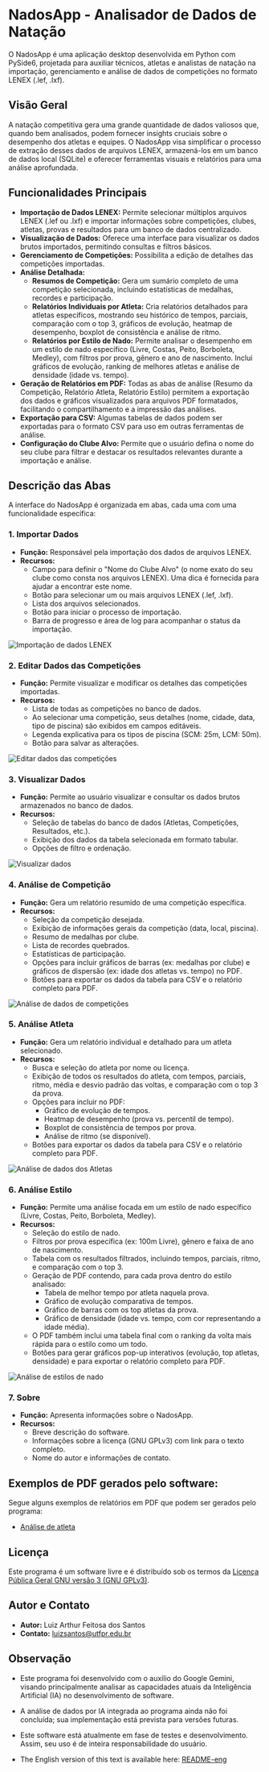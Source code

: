 # NadosApp - Analisador de Dados de Natação

O NadosApp é uma aplicação desktop desenvolvida em Python com PySide6, projetada para auxiliar técnicos, atletas e analistas de natação na importação, gerenciamento e análise de dados de competições no formato LENEX (.lef, .lxf).

## Visão Geral

A natação competitiva gera uma grande quantidade de dados valiosos que, quando bem analisados, podem fornecer insights cruciais sobre o desempenho dos atletas e equipes. O NadosApp visa simplificar o processo de extração desses dados de arquivos LENEX, armazená-los em um banco de dados local (SQLite) e oferecer ferramentas visuais e relatórios para uma análise aprofundada.

## Funcionalidades Principais

*   **Importação de Dados LENEX:** Permite selecionar múltiplos arquivos LENEX (.lef ou .lxf) e importar informações sobre competições, clubes, atletas, provas e resultados para um banco de dados centralizado.
*   **Visualização de Dados:** Oferece uma interface para visualizar os dados brutos importados, permitindo consultas e filtros básicos.
*   **Gerenciamento de Competições:** Possibilita a edição de detalhes das competições importadas.
*   **Análise Detalhada:**
    *   **Resumos de Competição:** Gera um sumário completo de uma competição selecionada, incluindo estatísticas de medalhas, recordes e participação.
    *   **Relatórios Individuais por Atleta:** Cria relatórios detalhados para atletas específicos, mostrando seu histórico de tempos, parciais, comparação com o top 3, gráficos de evolução, heatmap de desempenho, boxplot de consistência e análise de ritmo.
    *   **Relatórios por Estilo de Nado:** Permite analisar o desempenho em um estilo de nado específico (Livre, Costas, Peito, Borboleta, Medley), com filtros por prova, gênero e ano de nascimento. Inclui gráficos de evolução, ranking de melhores atletas e análise de densidade (idade vs. tempo).
*   **Geração de Relatórios em PDF:** Todas as abas de análise (Resumo da Competição, Relatório Atleta, Relatório Estilo) permitem a exportação dos dados e gráficos visualizados para arquivos PDF formatados, facilitando o compartilhamento e a impressão das análises.
*   **Exportação para CSV:** Algumas tabelas de dados podem ser exportadas para o formato CSV para uso em outras ferramentas de análise.
*   **Configuração do Clube Alvo:** Permite que o usuário defina o nome do seu clube para filtrar e destacar os resultados relevantes durante a importação e análise.

## Descrição das Abas

A interface do NadosApp é organizada em abas, cada uma com uma funcionalidade específica:

### 1. Importar Dados
*   **Função:** Responsável pela importação dos dados de arquivos LENEX.
*   **Recursos:**
    *   Campo para definir o "Nome do Clube Alvo" (o nome exato do seu clube como consta nos arquivos LENEX). Uma dica é fornecida para ajudar a encontrar este nome.
    *   Botão para selecionar um ou mais arquivos LENEX (.lef, .lxf).
    *   Lista dos arquivos selecionados.
    *   Botão para iniciar o processo de importação.
    *   Barra de progresso e área de log para acompanhar o status da importação.

![Importação de dados LENEX](img/import.png)

### 2. Editar Dados das Competições
*   **Função:** Permite visualizar e modificar os detalhes das competições importadas.
*   **Recursos:**
    *   Lista de todas as competições no banco de dados.
    *   Ao selecionar uma competição, seus detalhes (nome, cidade, data, tipo de piscina) são exibidos em campos editáveis.
    *   Legenda explicativa para os tipos de piscina (SCM: 25m, LCM: 50m).
    *   Botão para salvar as alterações.

![Editar dados das competições](img/editarDados.png)

### 3. Visualizar Dados
*   **Função:** Permite ao usuário visualizar e consultar os dados brutos armazenados no banco de dados.
*   **Recursos:**
    *   Seleção de tabelas do banco de dados (Atletas, Competições, Resultados, etc.).
    *   Exibição dos dados da tabela selecionada em formato tabular.
    *   Opções de filtro e ordenação.

![Visualizar dados](img/visualizarDados.png)

### 4. Análise de Competição
*   **Função:** Gera um relatório resumido de uma competição específica.
*   **Recursos:**
    *   Seleção da competição desejada.
    *   Exibição de informações gerais da competição (data, local, piscina).
    *   Resumo de medalhas por clube.
    *   Lista de recordes quebrados.
    *   Estatísticas de participação.
    *   Opções para incluir gráficos de barras (ex: medalhas por clube) e gráficos de dispersão (ex: idade dos atletas vs. tempo) no PDF.
    *   Botões para exportar os dados da tabela para CSV e o relatório completo para PDF.

![Análise de dados de competições](img/analiseCompeticao.png)


### 5. Análise Atleta
*   **Função:** Gera um relatório individual e detalhado para um atleta selecionado.
*   **Recursos:**
    *   Busca e seleção do atleta por nome ou licença.
    *   Exibição de todos os resultados do atleta, com tempos, parciais, ritmo, média e desvio padrão das voltas, e comparação com o top 3 da prova.
    *   Opções para incluir no PDF:
        *   Gráfico de evolução de tempos.
        *   Heatmap de desempenho (prova vs. percentil de tempo).
        *   Boxplot de consistência de tempos por prova.
        *   Análise de ritmo (se disponível).
    *   Botões para exportar os dados da tabela para CSV e o relatório completo para PDF.

![Análise de dados dos Atletas](img/analiseAtleta.png)

### 6. Análise Estilo
*   **Função:** Permite uma análise focada em um estilo de nado específico (Livre, Costas, Peito, Borboleta, Medley).
*   **Recursos:**
    *   Seleção do estilo de nado.
    *   Filtros por prova específica (ex: 100m Livre), gênero e faixa de ano de nascimento.
    *   Tabela com os resultados filtrados, incluindo tempos, parciais, ritmo, e comparação com o top 3.
    *   Geração de PDF contendo, para cada prova dentro do estilo analisado:
        *   Tabela de melhor tempo por atleta naquela prova.
        *   Gráfico de evolução comparativa de tempos.
        *   Gráfico de barras com os top atletas da prova.
        *   Gráfico de densidade (idade vs. tempo, com cor representando a idade média).
    *   O PDF também inclui uma tabela final com o ranking da volta mais rápida para o estilo como um todo.
    *   Botões para gerar gráficos pop-up interativos (evolução, top atletas, densidade) e para exportar o relatório completo para PDF.

![Análise de estilos de nado](img/analiseEstilo.png)

### 7. Sobre
*   **Função:** Apresenta informações sobre o NadosApp.
*   **Recursos:**
    *   Breve descrição do software.
    *   Informações sobre a licença (GNU GPLv3) com link para o texto completo.
    *   Nome do autor e informações de contato.

## Exemplos de PDF gerados pelo software:

Segue alguns exemplos de relatórios em PDF que podem ser gerados pelo programa:

* [Análise de atleta](img/Relatorio_Samuel_Massuda_Santos_Todos.pdf)

## Licença

Este programa é um software livre e é distribuído sob os termos da [Licença Pública Geral GNU versão 3 (GNU GPLv3)](https://www.gnu.org/licenses/gpl-3.0.html).

## Autor e Contato

*   **Autor:** Luiz Arthur Feitosa dos Santos
*   **Contato:** [luizsantos@utfpr.edu.br](mailto:luizsantos@utfpr.edu.br)

## Observação

* Este programa foi desenvolvido com o auxílio do Google Gemini, visando principalmente analisar as capacidades atuais da Inteligência Artificial (IA) no desenvolvimento de software.

* A análise de dados por IA integrada ao programa ainda não foi concluída; sua implementação está prevista para versões futuras.

* Este software está atualmente em fase de testes e desenvolvimento. Assim, seu uso é de inteira responsabilidade do usuário.

* The English version of this text is available here: [README-eng](README-eng.md)
